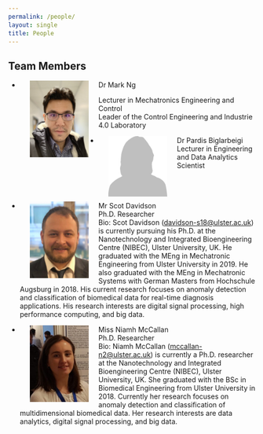 ```yaml
---
permalink: /people/
layout: single
title: People 
---
```


## Team Members ##
*  <p><img align="left" width="120" src="/assets/Figures/Mark.jpg" hspace="20"><span>Dr Mark Ng <br /> 
  Lecturer in Mechatronics Engineering and Control <br />
  Leader of the Control Engineering and Industrie 4.0 Laboratory <br /></span></p>  

* <p><img align="left" width="120" src="/assets/Figures/Blank.png" hspace="20"><span>Dr Pardis Biglarbeigi <br />
  Lecturer in Engineering and Data Analytics Scientist <br /><br /><br /><br /></span></p>  

* <p><img align="left" width="120" src="/assets/Figures/Scot.jpg" hspace="20"><span>Mr Scot Davidson <br />
  Ph.D. Researcher <br />
  Bio: Scot Davidson (<a href="mailto:davidson-s18@ulster.ac.uk">davidson-s18@ulster.ac.uk</a>) is currently pursuing his Ph.D. at the Nanotechnology and Integrated Bioengineering Centre (NIBEC), Ulster University, UK. He graduated with the MEng in Mechatronic Engineering from Ulster University in 2019. He also graduated with the MEng in Mechatronic Systems with German Masters from Hochschule Augsburg in 2018. His current research focuses on anomaly detection and classification of biomedical data for real-time diagnosis applications. His research interests are digital signal processing, high performance computing, and big data.<br /></span></p>  

* <p><img align="left" width="120" src="/assets/Figures/Niamh.jpg" hspace="20"><span>Miss Niamh McCallan <br />
  Ph.D. Researcher <br />
  Bio: Niamh McCallan (<a href="mailto:mccallan-n2@ulster.ac.uk">mccallan-n2@ulster.ac.uk</a>) is currently a Ph.D. researcher at the Nanotechnology and Integrated Bioengineering Centre (NIBEC), Ulster University, UK. She graduated with the BSc in Biomedical Engineering from Ulster University in 2018. Currently her research focuses on anomaly detection and classification of multidimensional biomedical data. Her research interests are data analytics, digital signal processing, and big data.</span></p>
